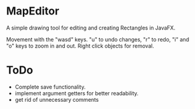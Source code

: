# MapEditor
A simple drawing tool for editing and creating Rectangles in JavaFX.

Movement with the "wasd" keys. "u" to undo changes, "r" to redo, "i" and "o" keys to zoom in and out. Right click objects for removal.

# ToDo
* Complete save functionality.
* implement argument getters for better readability.
* get rid of unnecessary comments
